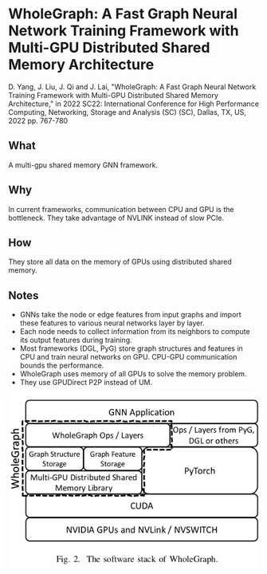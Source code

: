 # WholeGraph: A Fast Graph Neural Network Training Framework with Multi-GPU Distributed Shared Memory Architecture

D. Yang, J. Liu, J. Qi and J. Lai, "WholeGraph: A Fast Graph Neural Network Training Framework with Multi-GPU Distributed Shared Memory Architecture," in 2022 SC22: International Conference for High Performance Computing, Networking, Storage and Analysis (SC) (SC), Dallas, TX, US, 2022 pp. 767-780

## What

A multi-gpu shared memory GNN framework.

## Why

In current frameworks, communication between CPU and GPU is the bottleneck. They take advantage of NVLINK instead of slow PCIe.

## How

They store all data on the memory of GPUs using distributed shared memory.

## Notes

* GNNs take the node or edge features from input graphs and import these features to various neural networks layer by layer.
* Each node needs to collect information from its neighbors to compute its output features during training.
* Most frameworks (DGL, PyG) store graph structures and features in CPU and train neural networks on GPU. CPU-GPU communication bounds the performance.
* WholeGraph uses memory of all GPUs to solve the memory problem.
* They use GPUDirect P2P instead of UM.

![Software Stack](./figures/software_stack.png)